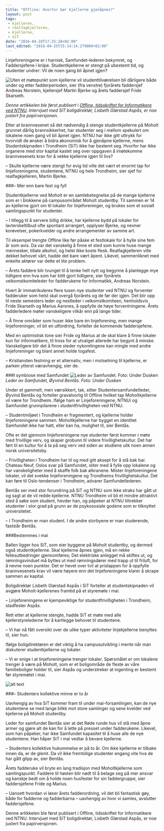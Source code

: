 ```yaml
---
title: "Offline: Hvorfor bør kjellerne gjenåpnes?"
layout: post
tags: 
 - kjelleren,
 - realfagkjelleren,
 - kjellerne,
 - SiT
date: "2016-04-24T17:25:28+02:00"
last_edited: "2016-04-25T15:14:14.279089+02:00"
---
```

Linjeforeningene er i harnisk, Samfundet-lederen bekymret, og Faddersjefene i knipe. Studentkjellerne er stengt på ubestemt tid, og studenter undrer: Vil de noen gang bli åpnet igjen?

![Uten et møtepunkt som kjellerne vil studenttilværelsen bli dårligere både under og etter fadderperioden, sier (fra venstre) fjorårets faddersjef Andreas Norstein, kjellersjef Martin Bjerke og årets faddersjef Fride Skarseth.](https://online.ntnu.no/media/images/responsive/c9192510-0b4f-4c97-bac9-86d6d661ecde.jpeg)

*Denne artikkelen ble først publisert i [Offline, tidsskriftet for Informatikere ved NTNU](https://online.ntnu.no/media/images/offline/offline_nr_2_-_2016.pdf). Intervjuet med SiT boligdirektør, Lisbeth Glørstad Aspås, er noe justert fra papirversjonen.*



Etter at brannvesenet så det nødvendig å stenge studentkjellerne på Moholt grunnet dårlig brannsikkerhet, har studenter seg i mellom spekulert om lokalene noen gang vil bli åpnet igjen. NTNU har ikke gitt uttrykk for hvorvidt de ønsker å bidra økonomisk for å gjenåpne kjellerne, mens Studentskipnaden i Trondheim (SiT) ikke har bestemt seg. Hvorfor har ikke organene med stor kapital kastet seg over oppgaven å imøtekomme brannvesenets krav for å vekke kjellerne igjen til livs?
 
– Skulle kjellerne være stengt for evig tid ville det vært et enormt tap for linjeforeningene, studentene, NTNU og hele Trondheim, sier sjef for realfagkjelleren, Martin Bjerke.

###– Mer enn bare fest og fyll

Studentkjellerne ved Moholt er en samlebetegnelse på de mange kjellerne som er i blokkene på campusområdet Moholt studentby. Til sammen er 14 av kjellerne gjort om til lokaler for linjeforeninger, og brukes som et sosialt samlingspunkt for studenter. 

– I tillegg til å servere billig drikke, har kjellerne bydd på lokaler for lavterskeltilbud ofte spontant arrangert, opplyser Bjerke, og nevner korøvelser, pokerkvelder og andre arrangementer av samme art. 

Til eksempel trengte Offline like før påske et festlokale for å hylle sine fem år som avis. Da var det vanskelig å finne et sted som kunne huse mange mennesker, tillate alkohol, og helst ikke koste flesk. Realfagkjelleren ville dekket behovet vårt, hadde det bare vært åpent. Likevel, sammenliknet med enkelte aktører var dette et lite problem.

– Årets faddere blir tvunget til å tenke helt nytt og begynne å planlegge mye tidligere enn hva som har blitt gjort tidligere, sier fjorårets velkomstkomiteleder for fadderukene for Informatikk, Andreas Norstein. 

Hvert år immatrikuleres flere tusen nye studenter ved NTNU og forventer fadderuker som helst skal overgå fjorårets og de før der igjen. Det blir opp til neste semesters leder og nestleder i velkomstkomiteen, henholdsvis Fride Skarseth og Marius Aarsnes, å oppfylle de høye forventningene. Årets fadderledere møter vanskeligere vilkår enn på lange tider.

– Å finne områder som huser ikke bare én linjeforening, men mange linjeforeninger, vil bli en utfordring, forteller de kommende faddersjefene. 

Med en optimistisk tone sier Fride og Marius at de skal klare å finne lokaler kun for informatikere, til tross for at utvalget allerede har begynt å minske. Vanskeligere blir det å finne steder nykomlingene kan mingle med andre linjeforeninger og blant annet holde togafest.

– Kristiansten festning er et alternativ, men i motsetning til kjellerne, er parken ytterst væravhengig, sier de.

###I symbiose med Samfundet
![Leder av Samfundet. Foto: Under Dusken](http://folk.ntnu.no/baldurk/random/bentaas.jpg "Bentås, Samfundet")  *Leder av Samfundet, Øyvind Bentås. Foto: Under Dusken*

Under et gammelt, men værsikkert, tak, sitter Studentersamfundetleder, Øyvind Bentås og forteller gravalvorlig til Offline hvilket tap Moholtkjellerne vil være for Trondheim. Ifølge ham er Linjeforeningene, NTNUi og Samfundet grunnpilarene i studentfrivilligheten ved NTNU. 

– Studentmiljøet i Trondheim er fragmentert, og kjellerne holder linjeforeningene sammen. Moholtkjellerne har bygget en identitet Samfundet ikke har hatt, eller kan ha, mulighet til, sier Bentås.

Ofte er det gjennom linjeforeningene nye studenter først kommer i møte med frivillige verv, og skaper grobunn til videre frivillighetskultur. Det har ført til en kultur for å ta på seg verv ved siden av studiene ulik noen annen norsk universitetsby.

– Frivilligheten i Trondheim har til og med gitt aksept for å stå bak bar. Chateau Neuf, Oslos svar på Samfundet, sliter med å fylle opp lokalene og har vanskeligheter med å skaffe folk bak ølkranene. Mister linjeforeningene lokaler, vil det svekke linjeforeningene og Trondheims frivillighetskultur. Det kan føre til Oslo-tendenser i Trondheim, advarer Samfundetlederen.

Bentås ser med stor forundring på SiT og NTNU som ikke straks har gått ut og sagt at de vil redde kjellerne. NTNU Trondheim vil bli et mindre attraktivt sted å søke som student, hevder han, og påpeker at NTNU tiltrekker studenter i stor grad på grunn av de psykososiale godene som er tilknyttet universitetet.

– I Trondheim er man student. I de andre storbyene er man studerende, fastslår Bentås. 

###Bestemmes i mai

Ballen ligger hos SiT, som eier byggene på Moholt studentby, og dermed også studentkjellerne. Skal kjellerne åpnes igjen, må en rekke fellesutbedringer gjennomføres; Det elektriske anlegget må skiftes ut, og rømningsvinduet må byttes ut med rømningsdører med trapp ut til friluft, for å nevne noen punkter. Det er hevet over tvil at prislappen for å oppfylle brannvesenets krav vil være høyere enn det linjeforeningene klarer å skrape sammen av kapital.

Boligdirektør Lisbeth Glørstad Aspås i SiT forteller at studentskipnaden vil avgjøre Moholt-kjellerenes framtid på et styremøte i mai.

– Linjeforeningene er kjempeviktige for studentfrivilligheten i Trondheim, stadfester Aspås.

Rett etter at kjellerne stengte, hadde SiT et møte med alle kjellerstyrelederne for å kartlegge behovet til studentene.

– Vi har nå fått oversikt over de ulike typer aktiviteter linjekjellerne benyttes til, sier hun.

Ifølge boligdirektøren er det viktig å ha campusutvikling i mente når man diskuterer studentkjellerne og lokaler.

– Vi er enige i at linjeforeningene trenger lokaler. Spørsmålet er om lokalene trenger å være på Moholt, som er et boligområde de fleste av våre familieboliger holder til, sier Aspås og understreker at ingenting er bestemt før styremøtet i mai.

![alt text](https://www.sit.no/sites/default/files/styles/personbilde/public/styret/_S9A4756.jpg "Aspås, SiT")

###– Studenters kollektive minne er to år

Uavhengig av hva SiT kommer fram til under mai-forsamlingen, kan de nye studentene se med lange blikk mot store samlinger og sene kvelder ved kjellerne på Moholt studentby. 

Leder for samfundet Bentås sier at det Røde runde hus vil stå med åpne armer og gjøre alt de kan for å lette på presset under fadderukene. Likevel, som han påpeker, har ikke Samfundet kapasitet til å huse alle de nye studentene. Han håper SiT i mai vedtar å bevare kjellerne.

– Studenters kollektive hukommelse er på to år. Om ikke kjellerne er tilbake innen da, er de glemt. Da vil ikke fremtidige studenter engang vite hva de har gått glipp av, sier Bentås.

Årets fadderuke vil bryte en lang tradisjon med Moholtkjellerne som samlingspunkt. Faddere til høsten blir nødt til å belage seg på mer ansvar og kanskje bedt om å holde noen husfester for sin faddergruppe, sier faddersjefene Fride og Marius.

– Uansett hvordan vi løser årets fadderordning, vil det bli fantastisk gøy, både for fadderne og fadderbarna – uavhengig av hvor vi samles, avslutter faddersjefene. 


Denne artikkelen ble først publisert i Offline, tidsskriftet for Informatikere ved NTNU. Intervjuet med SiT boligdirektør, Lisbeth Glørstad Aspås, er noe justert fra papirversjonen.